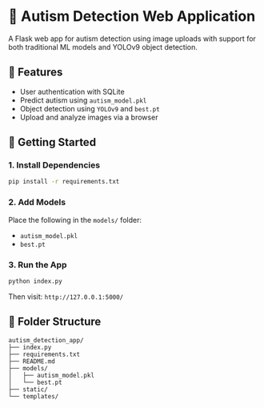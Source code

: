 # 🧠 Autism Detection Web Application

A Flask web app for autism detection using image uploads with support for both traditional ML models and YOLOv9 object detection.

## 🧰 Features
- User authentication with SQLite
- Predict autism using `autism_model.pkl`
- Object detection using `YOLOv9` and `best.pt`
- Upload and analyze images via a browser

## 🚀 Getting Started

### 1. Install Dependencies
```bash
pip install -r requirements.txt
```

### 2. Add Models
Place the following in the `models/` folder:
- `autism_model.pkl`
- `best.pt`

### 3. Run the App
```bash
python index.py
```

Then visit: `http://127.0.0.1:5000/`

## 📁 Folder Structure
```
autism_detection_app/
├── index.py
├── requirements.txt
├── README.md
├── models/
│   ├── autism_model.pkl
│   └── best.pt
├── static/
└── templates/
```
